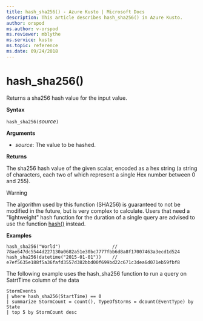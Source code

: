 ```yaml
---
title: hash_sha256() - Azure Kusto | Microsoft Docs
description: This article describes hash_sha256() in Azure Kusto.
author: orspod
ms.author: v-orspod
ms.reviewer: mblythe
ms.service: kusto
ms.topic: reference
ms.date: 09/24/2018
---
```

# hash_sha256()

Returns a sha256 hash value for the input value.

**Syntax**

`hash_sha256(`*source*`)`

**Arguments**

* *source*: The value to be hashed.

**Returns**

The sha256 hash value of the given scalar, encoded as a hex string (a string
of characters, each two of which represent a single Hex number between 0
and 255).

> [!WARNING]
> The algorithm used by this function (SHA256) is guaranteed
> to not be modified in the future, but is very complex to calculate. Users that
> need a "lightweight" hash function for the duration of a single query are advised
> to use the function [hash()](./hashfunction.md) instead.

**Examples**

```kusto
hash_sha256("World")                   // 78ae647dc5544d227130a0682a51e30bc7777fbb6d8a8f17007463a3ecd1d524
hash_sha256(datetime("2015-01-01"))    // e7ef5635e188f5a36fafd3557d382bbd00f699bd22c671c3dea6d071eb59fbf8

```

The following example uses the hash_sha256 function to run a query on SatrtTime column of the data

```kusto
StormEvents 
| where hash_sha256(StartTime) == 0
| summarize StormCount = count(), TypeOfStorms = dcount(EventType) by State 
| top 5 by StormCount desc
```
